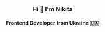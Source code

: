 
<h3 align="center">Hi 👋 I'm Nikita</h3>
<h4 align="center"><b>Frontend</b> Developer from Ukraine 🇺🇦</h4>
